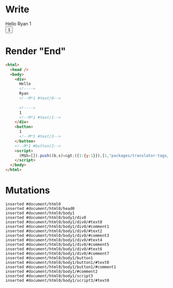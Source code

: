 # Write
  <div>Hello <!>Ryan<!M*1 #text/0> <!>1<!M*1 #text/1></div><button>1<!M*1 #text/3></button><!M*1 #button/2><script>(M$h=[]).push((b,s)=>({1:{y:1}}),[1,"packages/translator-tags/src/__tests__/fixtures/define-tag-render/template.marko_1_y",])</script>


# Render "End"
```html
<html>
  <head />
  <body>
    <div>
      Hello 
      <!---->
      Ryan
      <!--M*1 #text/0-->
       
      <!---->
      1
      <!--M*1 #text/1-->
    </div>
    <button>
      1
      <!--M*1 #text/3-->
    </button>
    <!--M*1 #button/2-->
    <script>
      (M$h=[]).push((b,s)=&gt;({1:{y:1}}),[1,"packages/translator-tags/src/__tests__/fixtures/define-tag-render/template.marko_1_y",])
    </script>
  </body>
</html>
```

# Mutations
```
inserted #document/html0
inserted #document/html0/head0
inserted #document/html0/body1
inserted #document/html0/body1/div0
inserted #document/html0/body1/div0/#text0
inserted #document/html0/body1/div0/#comment1
inserted #document/html0/body1/div0/#text2
inserted #document/html0/body1/div0/#comment3
inserted #document/html0/body1/div0/#text4
inserted #document/html0/body1/div0/#comment5
inserted #document/html0/body1/div0/#text6
inserted #document/html0/body1/div0/#comment7
inserted #document/html0/body1/button1
inserted #document/html0/body1/button1/#text0
inserted #document/html0/body1/button1/#comment1
inserted #document/html0/body1/#comment2
inserted #document/html0/body1/script3
inserted #document/html0/body1/script3/#text0
```